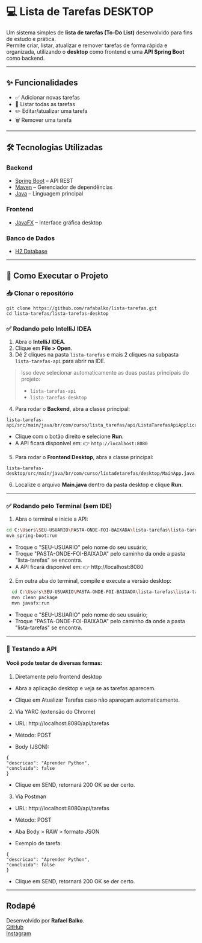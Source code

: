 # 💻 Lista de Tarefas DESKTOP

Um sistema simples de **lista de tarefas (To-Do List)** desenvolvido para fins de estudo e prática.  
Permite criar, listar, atualizar e remover tarefas de forma rápida e organizada, utilizando o **desktop** como frontend e uma **API Spring Boot** como backend.

---

## ✨ Funcionalidades

- ✅ Adicionar novas tarefas
- 📌 Listar todas as tarefas
- ✏️ Editar/atualizar uma tarefa
- 🗑️ Remover uma tarefa
---

## 🛠️ Tecnologias Utilizadas

### Backend
- [Spring Boot](https://spring.io/projects/spring-boot) – API REST
- [Maven](https://maven.apache.org/) – Gerenciador de dependências
- [Java](https://www.oracle.com/java/) – Linguagem principal

### Frontend
- [JavaFX](https://openjfx.io/) – Interface gráfica desktop

### Banco de Dados
- [H2 Database](https://www.h2database.com/)

---

## 🚀 Como Executar o Projeto
### 📥 Clonar o repositório
```
git clone https://github.com/rafabalko/lista-tarefas.git
cd lista-tarefas/lista-tarefas-desktop
```
### ✅ Rodando pelo IntelliJ IDEA
1. Abra o **IntelliJ IDEA**.
2. Clique em **File > Open**.
3. Dê 2 cliques na pasta `lista-tarefas` e mais 2 cliques na subpasta `lista-tarefas-api` para abrir na IDE.

> Isso deve selecionar automaticamente as duas pastas principais do projeto:
> - `lista-tarefas-api`
> - `lista-tarefas-desktop`

4. Para rodar o **Backend**, abra a classe principal:  
```
lista-tarefas-api/src/main/java/br/com/curso/lista_tarefas/api/ListaTarefasApiApplication.java
```
- Clique com o botão direito e selecione **Run**.
- A API ficará disponível em: 👉 `http://localhost:8080`

5. Para rodar o **Frontend Desktop**, abra a classe principal:
```
lista-tarefas-desktop/src/main/java/br/com/curso/listadetarefas/desktop/MainApp.java
```
6. Localize o arquivo **Main.java** dentro da pasta desktop e clique **Run**.

---

### ✅ Rodando pelo Terminal (sem IDE)

1. Abra o terminal e inicie a API:
```bash
cd C:\Users\SEU-USUARIO\PASTA-ONDE-FOI-BAIXADA\lista-tarefas\lista-tarefas-api
mvn spring-boot:run
```
- Troque o "SEU-USUARIO" pelo nome do seu usuário;
- Troque "PASTA-ONDE-FOI-BAIXADA" pelo caminho da onde a pasta "lista-tarefas" se encontra.
- A API ficará disponível em: 👉 http://localhost:8080

2. Em outra aba do terminal, compile e execute a versão desktop:
```bash
  cd C:\Users\SEU-USUARIO\PASTA-ONDE-FOI-BAIXADA\lista-tarefas\lista-tarefas-desktop
  mvn clean package
  mvn javafx:run
```
- Troque o "SEU-USUARIO" pelo nome do seu usuário;
- Troque "PASTA-ONDE-FOI-BAIXADA" pelo caminho da onde a pasta "lista-tarefas" se encontra.
---
### 🧪 Testando a API
#### Você pode testar de diversas formas:

1. Diretamente pelo frontend desktop

- Abra a aplicação desktop e veja se as tarefas aparecem.

- Clique em Atualizar Tarefas caso não apareçam automaticamente.

2. Via YARC (extensão do Chrome)

- URL: http://localhost:8080/api/tarefas

- Método: POST

- Body (JSON):
```
{
"descricao": "Aprender Python",
"concluida": false
}
```
- Clique em SEND, retornará 200 OK se der certo.

3. Via Postman

- URL: http://localhost:8080/api/tarefas

- Método: POST

- Aba Body > RAW > formato JSON

- Exemplo de tarefa:
```
{
"descricao": "Aprender Python",
"concluida": false
}
```
- Clique em SEND, retornará 200 OK se der certo.

---
## Rodapé
Desenvolvido por **Rafael Balko**.  
[GitHub](https://github.com/rafabalko)  
[Instagram](https://www.instagram.com/rafaabalko/?hl=pt-br)